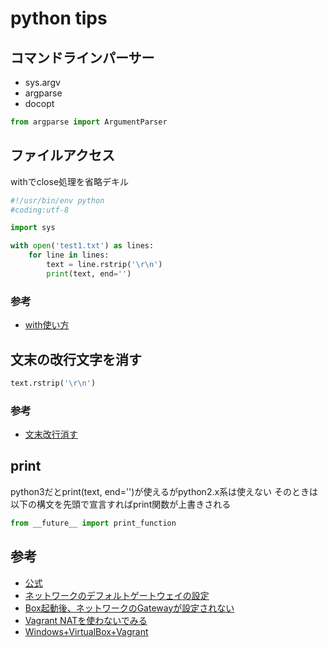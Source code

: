 # python tips

## コマンドラインパーサー
- sys.argv
- argparse
- docopt

```py
from argparse import ArgumentParser
```

## ファイルアクセス

withでclose処理を省略デキル

```py
#!/usr/bin/env python
#coding:utf-8

import sys

with open('test1.txt') as lines:
    for line in lines:
        text = line.rstrip('\r\n')
        print(text, end='')
```

### 参考
- [with使い方](https://www.sejuku.net/blog/24672)


## 文末の改行文字を消す

```py
text.rstrip('\r\n')
```

### 参考
- [文末改行消す](http://ytyaru.hatenablog.com/entry/2017/09/13/000000)


## print
python3だとprint(text, end='')が使えるがpython2.x系は使えない
そのときは以下の構文を先頭で宣言すればprint関数が上書きされる

```py
from __future__ import print_function
```



## 参考
- [公式](https://www.vagrantup.com/docs/networking/public_network.html)
- [ネットワークのデフォルトゲートウェイの設定](https://qiita.com/koara-local/items/d1e2092d5c5fc6d1739f)
- [Box起動後、ネットワークのGatewayが設定されない](https://kurosuke.jp/program/579)
- [Vagrant NATを使わないでみる](https://qiita.com/mogetarou/items/7da1111a0d9147a95b11)
- [Windows+VirtualBox+Vagrant](https://www.serotoninpower.club/archives/188)
